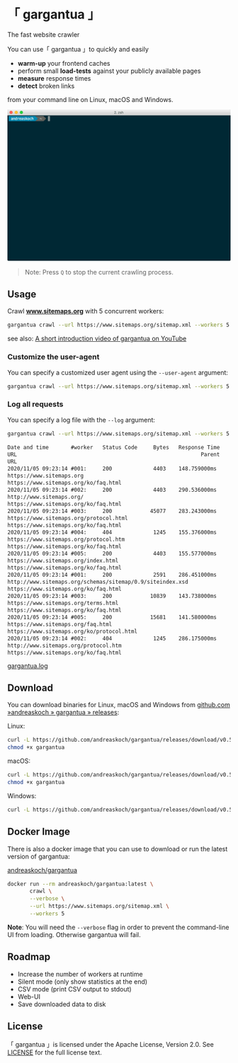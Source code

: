 # 「 gargantua 」

The fast website crawler

You can use「 gargantua 」to quickly and easily

- **warm-up** your frontend caches
- perform small **load-tests** against your publicly available pages
- **measure** response times
- **detect** broken links

from your command line on Linux, macOS and Windows.

![Animation: gargantua v0.1.0 crawling a website](files/gargantua-in-action-crawling-a-website.gif)

> Note: Press `Q` to stop the current crawling process.

## Usage

Crawl **www.sitemaps.org** with 5 concurrent workers:

```bash
gargantua crawl --url https://www.sitemaps.org/sitemap.xml --workers 5
```

see also: [A short introduction video of gargantua on YouTube](https://www.youtube.com/watch?v=TSCMvUvc0qo)

### Customize the user-agent

You can specify a customized user agent using the `--user-agent` argument:

```bash
gargantua crawl --url https://www.sitemaps.org/sitemap.xml --workers 5 --user-agent "gargantua bot / iPhone"
```

### Log all requests

You can specify a log file with the `--log` argument:

```bash
gargantua crawl --url https://www.sitemaps.org/sitemap.xml --workers 5 --log "gargantua.log"
```

```
Date and time       #worker   Status Code     Bytes   Response Time   URL                                                          Parent URL
2020/11/05 09:23:14 #001:     200             4403    148.759000ms    https://www.sitemaps.org                                     https://www.sitemaps.org/ko/faq.html
2020/11/05 09:23:14 #002:     200             4403    290.536000ms    http://www.sitemaps.org/                                     https://www.sitemaps.org/ko/faq.html
2020/11/05 09:23:14 #003:     200            45077    283.243000ms    https://www.sitemaps.org/protocol.html                       https://www.sitemaps.org/ko/faq.html
2020/11/05 09:23:14 #004:     404             1245    155.376000ms    https://www.sitemaps.org/protocol.htm                        https://www.sitemaps.org/ko/faq.html
2020/11/05 09:23:14 #005:     200             4403    155.577000ms    https://www.sitemaps.org/index.html                          https://www.sitemaps.org/ko/faq.html
2020/11/05 09:23:14 #001:     200             2591    286.451000ms    http://www.sitemaps.org/schemas/sitemap/0.9/siteindex.xsd    https://www.sitemaps.org/ko/faq.html
2020/11/05 09:23:14 #003:     200            10839    143.738000ms    https://www.sitemaps.org/terms.html                          https://www.sitemaps.org/ko/faq.html
2020/11/05 09:23:14 #005:     200            15681    141.580000ms    https://www.sitemaps.org/faq.html                            https://www.sitemaps.org/ko/protocol.html
2020/11/05 09:23:14 #002:     404             1245    286.175000ms    http://www.sitemaps.org/protocol.htm                         https://www.sitemaps.org/ko/faq.html
```

[gargantua.log](files/gargantua.log)


## Download

You can download binaries for Linux, macOS and Windows from [github.com »andreaskoch » gargantua » releases](https://github.com/andreaskoch/gargantua/releases):

Linux:

```bash
curl -L https://github.com/andreaskoch/gargantua/releases/download/v0.5.0-alpha/gargantua_linux_amd64 -o gargantua
chmod +x gargantua
```

macOS:

```bash
curl -L https://github.com/andreaskoch/gargantua/releases/download/v0.5.0-alpha/gargantua_darwin_amd64 -o gargantua
chmod +x gargantua
```

Windows:

```bash
curl -L https://github.com/andreaskoch/gargantua/releases/download/v0.5.0-alpha/gargantua_windows_amd64 -o gargantua.exe
```

## Docker Image

There is also a docker image that you can use to download or run the latest version of gargantua:

[andreaskoch/gargantua](https://hub.docker.com/r/andreaskoch/gargantua/)

```bash
docker run --rm andreaskoch/gargantua:latest \
       crawl \
       --verbose \
       --url https://www.sitemaps.org/sitemap.xml \
       --workers 5
```

**Note**: You will need the `--verbose` flag in order to prevent the command-line UI from loading. Otherwise gargantua will fail.

## Roadmap

- Increase the number of workers at runtime
- Silent mode (only show statistics at the end)
- CSV mode (print CSV output to stdout)
- Web-UI
- Save downloaded data to disk

## License

「 gargantua 」is licensed under the Apache License, Version 2.0. See [LICENSE](LICENSE) for the full license text.
